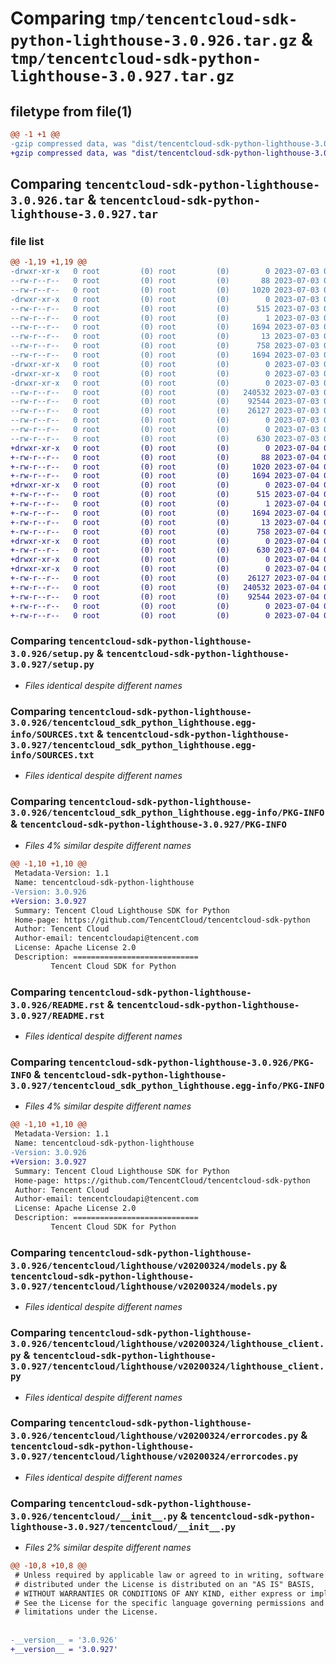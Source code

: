 # Comparing `tmp/tencentcloud-sdk-python-lighthouse-3.0.926.tar.gz` & `tmp/tencentcloud-sdk-python-lighthouse-3.0.927.tar.gz`

## filetype from file(1)

```diff
@@ -1 +1 @@
-gzip compressed data, was "dist/tencentcloud-sdk-python-lighthouse-3.0.926.tar", last modified: Mon Jul  3 00:29:36 2023, max compression
+gzip compressed data, was "dist/tencentcloud-sdk-python-lighthouse-3.0.927.tar", last modified: Tue Jul  4 00:24:58 2023, max compression
```

## Comparing `tencentcloud-sdk-python-lighthouse-3.0.926.tar` & `tencentcloud-sdk-python-lighthouse-3.0.927.tar`

### file list

```diff
@@ -1,19 +1,19 @@
-drwxr-xr-x   0 root         (0) root         (0)        0 2023-07-03 00:29:36.000000 tencentcloud-sdk-python-lighthouse-3.0.926/
--rw-r--r--   0 root         (0) root         (0)       88 2023-07-03 00:29:36.000000 tencentcloud-sdk-python-lighthouse-3.0.926/setup.cfg
--rw-r--r--   0 root         (0) root         (0)     1020 2023-07-03 00:29:36.000000 tencentcloud-sdk-python-lighthouse-3.0.926/setup.py
-drwxr-xr-x   0 root         (0) root         (0)        0 2023-07-03 00:29:36.000000 tencentcloud-sdk-python-lighthouse-3.0.926/tencentcloud_sdk_python_lighthouse.egg-info/
--rw-r--r--   0 root         (0) root         (0)      515 2023-07-03 00:29:36.000000 tencentcloud-sdk-python-lighthouse-3.0.926/tencentcloud_sdk_python_lighthouse.egg-info/SOURCES.txt
--rw-r--r--   0 root         (0) root         (0)        1 2023-07-03 00:29:36.000000 tencentcloud-sdk-python-lighthouse-3.0.926/tencentcloud_sdk_python_lighthouse.egg-info/dependency_links.txt
--rw-r--r--   0 root         (0) root         (0)     1694 2023-07-03 00:29:36.000000 tencentcloud-sdk-python-lighthouse-3.0.926/tencentcloud_sdk_python_lighthouse.egg-info/PKG-INFO
--rw-r--r--   0 root         (0) root         (0)       13 2023-07-03 00:29:36.000000 tencentcloud-sdk-python-lighthouse-3.0.926/tencentcloud_sdk_python_lighthouse.egg-info/top_level.txt
--rw-r--r--   0 root         (0) root         (0)      758 2023-07-03 00:29:36.000000 tencentcloud-sdk-python-lighthouse-3.0.926/README.rst
--rw-r--r--   0 root         (0) root         (0)     1694 2023-07-03 00:29:36.000000 tencentcloud-sdk-python-lighthouse-3.0.926/PKG-INFO
-drwxr-xr-x   0 root         (0) root         (0)        0 2023-07-03 00:29:36.000000 tencentcloud-sdk-python-lighthouse-3.0.926/tencentcloud/
-drwxr-xr-x   0 root         (0) root         (0)        0 2023-07-03 00:29:36.000000 tencentcloud-sdk-python-lighthouse-3.0.926/tencentcloud/lighthouse/
-drwxr-xr-x   0 root         (0) root         (0)        0 2023-07-03 00:29:36.000000 tencentcloud-sdk-python-lighthouse-3.0.926/tencentcloud/lighthouse/v20200324/
--rw-r--r--   0 root         (0) root         (0)   240532 2023-07-03 00:29:36.000000 tencentcloud-sdk-python-lighthouse-3.0.926/tencentcloud/lighthouse/v20200324/models.py
--rw-r--r--   0 root         (0) root         (0)    92544 2023-07-03 00:29:36.000000 tencentcloud-sdk-python-lighthouse-3.0.926/tencentcloud/lighthouse/v20200324/lighthouse_client.py
--rw-r--r--   0 root         (0) root         (0)    26127 2023-07-03 00:29:36.000000 tencentcloud-sdk-python-lighthouse-3.0.926/tencentcloud/lighthouse/v20200324/errorcodes.py
--rw-r--r--   0 root         (0) root         (0)        0 2023-07-03 00:29:36.000000 tencentcloud-sdk-python-lighthouse-3.0.926/tencentcloud/lighthouse/v20200324/__init__.py
--rw-r--r--   0 root         (0) root         (0)        0 2023-07-03 00:29:36.000000 tencentcloud-sdk-python-lighthouse-3.0.926/tencentcloud/lighthouse/__init__.py
--rw-r--r--   0 root         (0) root         (0)      630 2023-07-03 00:29:36.000000 tencentcloud-sdk-python-lighthouse-3.0.926/tencentcloud/__init__.py
+drwxr-xr-x   0 root         (0) root         (0)        0 2023-07-04 00:24:58.000000 tencentcloud-sdk-python-lighthouse-3.0.927/
+-rw-r--r--   0 root         (0) root         (0)       88 2023-07-04 00:24:58.000000 tencentcloud-sdk-python-lighthouse-3.0.927/setup.cfg
+-rw-r--r--   0 root         (0) root         (0)     1020 2023-07-04 00:24:58.000000 tencentcloud-sdk-python-lighthouse-3.0.927/setup.py
+-rw-r--r--   0 root         (0) root         (0)     1694 2023-07-04 00:24:58.000000 tencentcloud-sdk-python-lighthouse-3.0.927/PKG-INFO
+drwxr-xr-x   0 root         (0) root         (0)        0 2023-07-04 00:24:58.000000 tencentcloud-sdk-python-lighthouse-3.0.927/tencentcloud_sdk_python_lighthouse.egg-info/
+-rw-r--r--   0 root         (0) root         (0)      515 2023-07-04 00:24:58.000000 tencentcloud-sdk-python-lighthouse-3.0.927/tencentcloud_sdk_python_lighthouse.egg-info/SOURCES.txt
+-rw-r--r--   0 root         (0) root         (0)        1 2023-07-04 00:24:58.000000 tencentcloud-sdk-python-lighthouse-3.0.927/tencentcloud_sdk_python_lighthouse.egg-info/dependency_links.txt
+-rw-r--r--   0 root         (0) root         (0)     1694 2023-07-04 00:24:58.000000 tencentcloud-sdk-python-lighthouse-3.0.927/tencentcloud_sdk_python_lighthouse.egg-info/PKG-INFO
+-rw-r--r--   0 root         (0) root         (0)       13 2023-07-04 00:24:58.000000 tencentcloud-sdk-python-lighthouse-3.0.927/tencentcloud_sdk_python_lighthouse.egg-info/top_level.txt
+-rw-r--r--   0 root         (0) root         (0)      758 2023-07-04 00:24:58.000000 tencentcloud-sdk-python-lighthouse-3.0.927/README.rst
+drwxr-xr-x   0 root         (0) root         (0)        0 2023-07-04 00:24:58.000000 tencentcloud-sdk-python-lighthouse-3.0.927/tencentcloud/
+-rw-r--r--   0 root         (0) root         (0)      630 2023-07-04 00:24:58.000000 tencentcloud-sdk-python-lighthouse-3.0.927/tencentcloud/__init__.py
+drwxr-xr-x   0 root         (0) root         (0)        0 2023-07-04 00:24:58.000000 tencentcloud-sdk-python-lighthouse-3.0.927/tencentcloud/lighthouse/
+drwxr-xr-x   0 root         (0) root         (0)        0 2023-07-04 00:24:58.000000 tencentcloud-sdk-python-lighthouse-3.0.927/tencentcloud/lighthouse/v20200324/
+-rw-r--r--   0 root         (0) root         (0)    26127 2023-07-04 00:24:58.000000 tencentcloud-sdk-python-lighthouse-3.0.927/tencentcloud/lighthouse/v20200324/errorcodes.py
+-rw-r--r--   0 root         (0) root         (0)   240532 2023-07-04 00:24:58.000000 tencentcloud-sdk-python-lighthouse-3.0.927/tencentcloud/lighthouse/v20200324/models.py
+-rw-r--r--   0 root         (0) root         (0)    92544 2023-07-04 00:24:58.000000 tencentcloud-sdk-python-lighthouse-3.0.927/tencentcloud/lighthouse/v20200324/lighthouse_client.py
+-rw-r--r--   0 root         (0) root         (0)        0 2023-07-04 00:24:58.000000 tencentcloud-sdk-python-lighthouse-3.0.927/tencentcloud/lighthouse/v20200324/__init__.py
+-rw-r--r--   0 root         (0) root         (0)        0 2023-07-04 00:24:58.000000 tencentcloud-sdk-python-lighthouse-3.0.927/tencentcloud/lighthouse/__init__.py
```

### Comparing `tencentcloud-sdk-python-lighthouse-3.0.926/setup.py` & `tencentcloud-sdk-python-lighthouse-3.0.927/setup.py`

 * *Files identical despite different names*

### Comparing `tencentcloud-sdk-python-lighthouse-3.0.926/tencentcloud_sdk_python_lighthouse.egg-info/SOURCES.txt` & `tencentcloud-sdk-python-lighthouse-3.0.927/tencentcloud_sdk_python_lighthouse.egg-info/SOURCES.txt`

 * *Files identical despite different names*

### Comparing `tencentcloud-sdk-python-lighthouse-3.0.926/tencentcloud_sdk_python_lighthouse.egg-info/PKG-INFO` & `tencentcloud-sdk-python-lighthouse-3.0.927/PKG-INFO`

 * *Files 4% similar despite different names*

```diff
@@ -1,10 +1,10 @@
 Metadata-Version: 1.1
 Name: tencentcloud-sdk-python-lighthouse
-Version: 3.0.926
+Version: 3.0.927
 Summary: Tencent Cloud Lighthouse SDK for Python
 Home-page: https://github.com/TencentCloud/tencentcloud-sdk-python
 Author: Tencent Cloud
 Author-email: tencentcloudapi@tencent.com
 License: Apache License 2.0
 Description: ============================
         Tencent Cloud SDK for Python
```

### Comparing `tencentcloud-sdk-python-lighthouse-3.0.926/README.rst` & `tencentcloud-sdk-python-lighthouse-3.0.927/README.rst`

 * *Files identical despite different names*

### Comparing `tencentcloud-sdk-python-lighthouse-3.0.926/PKG-INFO` & `tencentcloud-sdk-python-lighthouse-3.0.927/tencentcloud_sdk_python_lighthouse.egg-info/PKG-INFO`

 * *Files 4% similar despite different names*

```diff
@@ -1,10 +1,10 @@
 Metadata-Version: 1.1
 Name: tencentcloud-sdk-python-lighthouse
-Version: 3.0.926
+Version: 3.0.927
 Summary: Tencent Cloud Lighthouse SDK for Python
 Home-page: https://github.com/TencentCloud/tencentcloud-sdk-python
 Author: Tencent Cloud
 Author-email: tencentcloudapi@tencent.com
 License: Apache License 2.0
 Description: ============================
         Tencent Cloud SDK for Python
```

### Comparing `tencentcloud-sdk-python-lighthouse-3.0.926/tencentcloud/lighthouse/v20200324/models.py` & `tencentcloud-sdk-python-lighthouse-3.0.927/tencentcloud/lighthouse/v20200324/models.py`

 * *Files identical despite different names*

### Comparing `tencentcloud-sdk-python-lighthouse-3.0.926/tencentcloud/lighthouse/v20200324/lighthouse_client.py` & `tencentcloud-sdk-python-lighthouse-3.0.927/tencentcloud/lighthouse/v20200324/lighthouse_client.py`

 * *Files identical despite different names*

### Comparing `tencentcloud-sdk-python-lighthouse-3.0.926/tencentcloud/lighthouse/v20200324/errorcodes.py` & `tencentcloud-sdk-python-lighthouse-3.0.927/tencentcloud/lighthouse/v20200324/errorcodes.py`

 * *Files identical despite different names*

### Comparing `tencentcloud-sdk-python-lighthouse-3.0.926/tencentcloud/__init__.py` & `tencentcloud-sdk-python-lighthouse-3.0.927/tencentcloud/__init__.py`

 * *Files 2% similar despite different names*

```diff
@@ -10,8 +10,8 @@
 # Unless required by applicable law or agreed to in writing, software
 # distributed under the License is distributed on an "AS IS" BASIS,
 # WITHOUT WARRANTIES OR CONDITIONS OF ANY KIND, either express or implied.
 # See the License for the specific language governing permissions and
 # limitations under the License.
 
 
-__version__ = '3.0.926'
+__version__ = '3.0.927'
```

